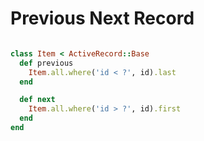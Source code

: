 # Previous Next Record


```ruby

class Item < ActiveRecord::Base
  def previous
    Item.all.where('id < ?', id).last
  end

  def next
    Item.all.where('id > ?', id).first
  end
end

```
